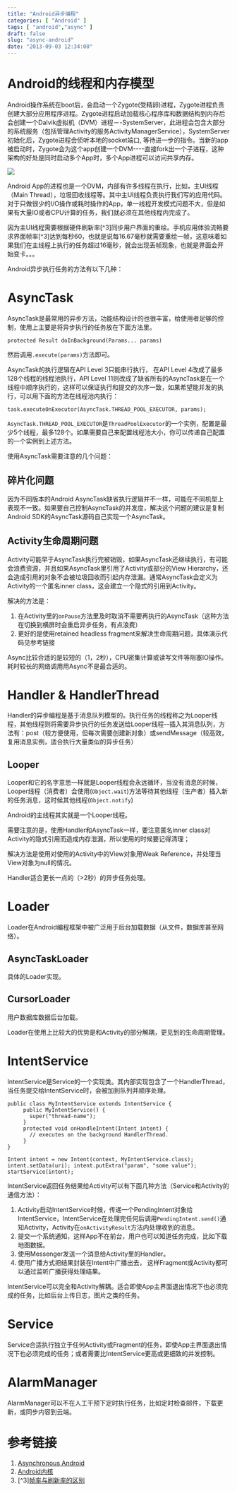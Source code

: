 ```yaml
---
title: "Android异步编程"
categories: [ "Android" ]
tags: [ "android","async" ]
draft: false
slug: "async-android"
date: "2013-09-03 12:34:00"
---
```


# Android的线程和内存模型

Android操作系统在boot后，会启动一个Zygote(受精卵)进程，Zygote进程负责创建大部分应用程序进程。Zygote进程启动加载核心程序库和数据结构到内存后会创建一个Dalvik虚拟机（DVM）进程－-SystemServer，此进程会包含大部分的系统服务（包括管理Activity的服务ActivityManagerService），SystemServer初始化后，Zygote进程会侦听本地的socket端口, 等待进一步的指令。当新的app被启动时，Zygote会为这个app创建一个DVM----直接fork出一个子进程，这种架构的好处是同时启动多个App时，多个App进程可以访问共享内存。

<!--more-->

<img src="https://https://imgs.gnux.cn/usr/uploads/2014/11/1957821310.png" />

Android App的进程也是一个DVM，内部有许多线程在执行，比如，主UI线程（Main Thread），垃圾回收线程等。其中主UI线程负责执行我们写的应用代码。对于只做很少的I/O操作或耗时操作的App，单一线程开发模式问题不大，但是如果有大量IO或者CPU计算的任务，我们就必须在其他线程内完成了。

因为主UI线程需要根据硬件刷新率[^3]同步用户界面的重绘。手机应用体验流畅要求界面帧率[^3]达到每秒60，也就是说每16.67毫秒就需要重绘一帧，这意味着如果我们在主线程上执行的任务超过16毫秒，就会出现丢帧现象，也就是界面会开始变卡。。。

Android异步执行任务的方法有以下几种：

# AsyncTask
AsyncTask是最常用的异步方法，功能结构设计的也很丰富，给使用者足够的控制，使用上主要是将异步执行的任务放在下面方法里。

```
protected Result doInBackground(Params... params)
```
然后调用`.execute(params)`方法即可。

AsyncTask的执行逻辑在API Level 3只能串行执行， 在API Level 4改成了最多128个线程的线程池执行，API Level 11则改成了缺省所有的AsyncTask是在一个线程中顺序执行的，这样可以保证执行和提交的次序一致，如果希望能并发的执行，可以用下面的方法在线程池内执行：

```
task.executeOnExecutor(AsyncTask.THREAD_POOL_EXECUTOR, params);
```

`AsyncTask.THREAD_POOL_EXECUTOR`是`ThreadPoolExecutor`的一个实例，配置是最少5个线程，最多128个。如果需要自己来配置线程池大小，你可以传递自己配置的一个实例到上述方法。

使用AsyncTask需要注意的几个问题：

## 碎片化问题
因为不同版本的Android AsyncTask缺省执行逻辑并不一样，可能在不同机型上表现不一致。如果要自己控制AsyncTask的并发度，解决这个问题的建议是复制Android SDK的AsyncTask源码自己实现一个AsyncTask。

## Activity生命周期问题
Activity可能早于AsyncTask执行完被销毁，如果AsyncTask还继续执行，有可能会浪费资源，并且如果AsyncTask里引用了Activity或部分的View Hierarchy，还会造成引用的对象不会被垃圾回收而引起内存泄漏。通常AsyncTask会定义为Activity的一个匿名inner class，这会建立一个隐式的引用到Activity。

解决的方法是：

1. 在Activity里的`onPause`方法里及时取消不需要再执行的AsyncTask（这种方法在切换到横屏时会重启异步任务，有点浪费）
2. 更好的是使用retained headless fragment来解决生命周期问题，具体演示代码见参考链接

Async比较合适的是较短的（1，2秒），CPU密集计算或读写文件等阻塞IO操作。耗时较长的网络调用用Async不是最合适的。

# Handler & HandlerThread
Handler的异步编程是基于消息队列模型的。执行任务的线程称之为Looper线程，其他线程则将需要异步执行的任务发送给Looper线程--插入其消息队列，方法有：post（较方便使用，但每次需要创建新对象）或sendMessage（较高效，复用消息实例，适合执行大量类似的异步任务）

## Looper
Looper和它的名字意思一样就是Looper线程会永远循环，当没有消息的时候，Looper线程（消费者）会使用(`Object.wait`)方法等待其他线程（生产者）插入新的任务消息，这时候其他线程(`Object.notify`)

Android的主线程其实就是一个Looper线程。

需要注意的是，使用Handler和AsyncTask一样，要注意匿名inner class对Activity的隐式引用而造成内存泄漏，所以使用的时候要记得清理；

解决方法是使用对使用的Activity中的View对象用Weak Reference，并处理当View对象为null的情况。

Handler适合更长一点的（>2秒）的异步任务处理。

# Loader
Loader在Android编程框架中被广泛用于后台加载数据（从文件，数据库甚至网络）。

## AsyncTaskLoader
具体的Loader实现。

## CursorLoader
用户数据库数据后台加载。

Loader在使用上比较大的优势是和Activity的部分解耦，更见到的生命周期管理。

# IntentService
IntentService是Service的一个实现类。其内部实现包含了一个HandlerThread，当任务提交给IntentService时，会被加到队列并顺序处理。

```
public class MyIntentService extends IntentService {
     public MyIntentService() {
       super("thread-name");
     }
     protected void onHandleIntent(Intent intent) {
       // executes on the background HandlerThread.
     } 
}

Intent intent = new Intent(context, MyIntentService.class);
intent.setData(uri); intent.putExtra("param", "some value"); 
startService(intent);
```

IntentService返回任务结果给Activity可以有下面几种方法（Service和Activity的通信方法）：

1. Activity启动IntentService时候，传递一个PendingIntent对象给IntentService，IntentService在处理完任何后调用`PendingIntent.send()`通知Activity，Activity在`onActivityResult`方法内处理收到的消息。
2. 提交一个系统通知，这样App不在前台，用户也可以知道任务完成，比如下载地图数据。
3. 使用Messenger发送一个消息给Activity里的Handler。
4. 使用广播方式把结果封装在Intent中广播出去， 这样Fragment或Activity都可以通过监听广播获得处理结果。

IntentService可以完全和Activity解耦。适合即使App主界面退出情况下也必须完成的任务，比如后台上传日志，图片之类的任务。

# Service
Service合适执行独立于任何Activity或Fragment的任务，即使App主界面退出情况下也必须完成的任务；或者需要比IntentService更高或更细致的并发控制。

# AlarmManager
AlarmManager可以不在人工干预下定时执行任务，比如定时检查邮件，下载更新，或同步内容到云端。

# 参考链接
1. [Asynchronous Android](http://www.packtpub.com/concurrent-programming-on-android/book)
2. [Android内核](http://baike.baidu.com/link?url=syxjYQCIl0gmUPQJGs-oBGffNzRcKNqX4jow2gmUsPhcEH7mSu9dXBijpVglpMBs1iTcUv9Pwm5NEFP_KCSWIq)
3. [^3][帧率与刷新率的区别](http://zhidao.baidu.com/link?url=axWjZPYDt3aRgA4EhoNwicCR5j9hMcRscCNZaVThX-JnbRIcPAH6a_t_BR5lgV9fC8CXQeRLogFLZjLvvy8G_a)